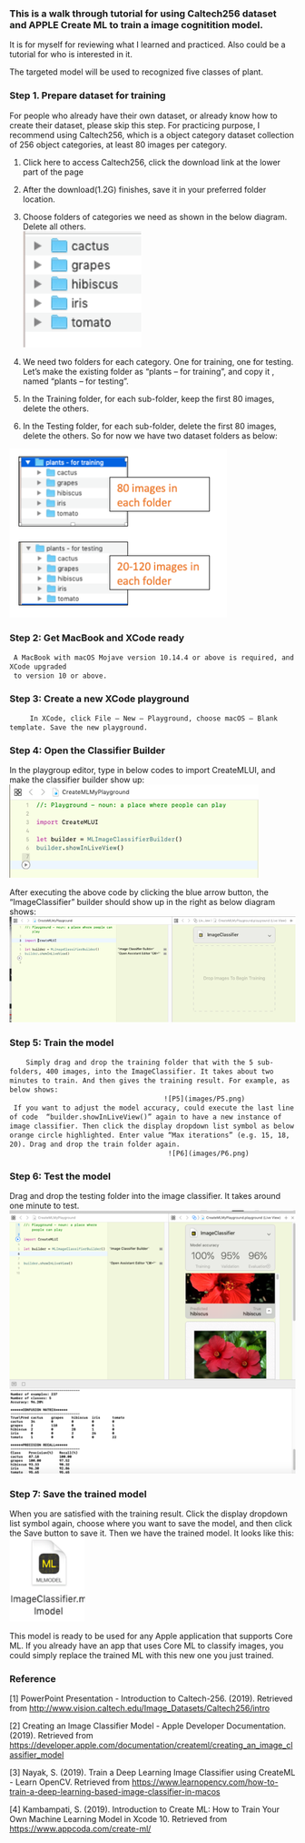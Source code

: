 ### This is a walk through tutorial for using Caltech256 dataset and APPLE Create ML to train a image cognitition model. 
It is for myself for reviewing what I learned and practiced. Also could be a tutorial for who is interested in it. 

The targeted model will be used to recognized five classes of plant. 

### Step 1. Prepare dataset for training
 For people who already have their own dataset, or already know how to create their dataset, please skip this step.
 For practicing purpose, I recommend using Caltech256, which is a object category dataset collection of 256 object categories, at least 80 images per category. 
 
1)	Click here to access Caltech256, click the download link at the lower part of the page

2)	After the download(1.2G) finishes, save it in your preferred folder location. 

3)	Choose folders of categories we need as shown in the below diagram. Delete all others.  
![Image Folders](images/P1.png)

4)	We need two folders for each category. One for training, one for testing. Let’s make the existing folder as “plants – for training”, and copy it , named “plants – for testing”.

5)	In the Training folder, for each sub-folder, keep the first 80 images, delete the others.

6)	In the Testing folder, for each sub-folder, delete the first 80 images, delete the others. 
So for now we have two dataset folders as below:

![Two Types of Image Folders](images/P2.png)

### Step 2: Get MacBook and XCode ready
     A MacBook with macOS Mojave version 10.14.4 or above is required, and XCode upgraded 
     to version 10 or above. 

### Step 3: Create a new XCode playground 
         In XCode, click File – New – Playground, choose macOS – Blank template. Save the new playground.
         
### Step 4: Open the Classifier Builder 
In the playgroup editor, type in below codes to import CreateMLUI, and make the classifier builder show up:
![P3](images/P3.png)

After executing the above code by clicking the blue arrow button, the “ImageClassifier” builder should show up in the right as below diagram shows:
![P4](images/P4.png)


### Step 5: Train the model
        Simply drag and drop the training folder that with the 5 sub-folders, 400 images, into the ImageClassifier. It takes about two minutes to train. And then gives the training result. For example, as below shows:
                                          ![P5](images/P5.png) 
     If you want to adjust the model accuracy, could execute the last line of code  “builder.showInLiveView()” again to have a new instance of image classifier. Then click the display dropdown list symbol as below orange circle highlighted. Enter value “Max iterations” (e.g. 15, 18, 20). Drag and drop the train folder again.
                                           ![P6](images/P6.png)     

### Step 6: Test the model
Drag and drop the testing folder into the image classifier. It takes around one minute to test. 
                                           ![P7](images/P7.png) 

### Step 7: Save the trained model
When you are satisfied with the training result. Click the display dropdown list symbol  again, choose where you want to save the model, and then click the Save button to save it. 
Then we have the trained model. It looks like this: 
                                           ![P8](images/P8.png) 
                                           
This model is ready to be used for any Apple application that supports Core ML. If you already have an app that uses Core ML to classify images, you could simply replace the trained ML with this new one you just trained. 

### Reference
[1] PowerPoint Presentation - Introduction to Caltech-256. (2019). Retrieved from http://www.vision.caltech.edu/Image_Datasets/Caltech256/intro

[2] Creating an Image Classifier Model - Apple Developer Documentation. (2019). Retrieved from https://developer.apple.com/documentation/createml/creating_an_image_classifier_model

[3] Nayak, S. (2019). Train a Deep Learning Image Classifier using CreateML - Learn OpenCV. Retrieved from https://www.learnopencv.com/how-to-train-a-deep-learning-based-image-classifier-in-macos

[4] Kambampati, S. (2019). Introduction to Create ML: How to Train Your Own Machine Learning Model in Xcode 10. Retrieved from https://www.appcoda.com/create-ml/
